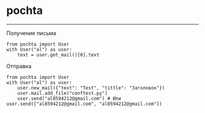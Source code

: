 # pochta
----------
Получение письма
```
from pochta import User
with User("al") as user:
    text = user.get_mail()[0].text
```

Отправка
```
from pochta import User
with User("al") as user:
    user.new_mail({"text": "Test", "tittle": "Заголовок"})
    user.mail.add_file("conftest.py")
    user.send("al8594212@gmail.com") # Или user.send(["al8594212@gmail.com", "al8594212@gmail.com"])
```
